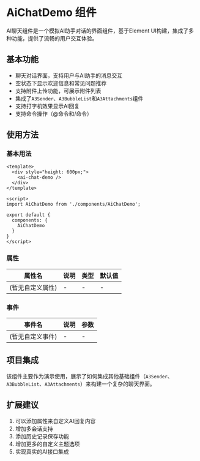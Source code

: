 # AiChatDemo 组件

AI聊天组件是一个模拟AI助手对话的界面组件，基于Element UI构建，集成了多种功能，提供了流畅的用户交互体验。

## 基本功能

- 聊天对话界面，支持用户与AI助手的消息交互
- 空状态下显示欢迎信息和常见问题推荐
- 支持附件上传功能，可展示附件列表
- 集成了`A3Sender`、`A3BubbleList`和`A3Attachments`组件
- 支持打字机效果显示AI回复
- 支持命令操作（@命令和/命令）

## 使用方法

### 基本用法

```vue
<template>
  <div style="height: 600px;">
    <ai-chat-demo />
  </div>
</template>

<script>
import AiChatDemo from './components/AiChatDemo';

export default {
  components: {
    AiChatDemo
  }
}
</script>
```

### 属性

| 属性名 | 说明 | 类型 | 默认值 |
|--------|------|------|--------|
| (暂无自定义属性) | - | - | - |

### 事件

| 事件名 | 说明 | 参数 |
|--------|------|------|
| (暂无自定义事件) | - | - |

## 项目集成

该组件主要作为演示使用，展示了如何集成其他基础组件（`A3Sender`、`A3BubbleList`、`A3Attachments`）来构建一个复杂的聊天界面。

## 扩展建议

1. 可以添加属性来自定义AI回复内容
2. 增加多会话支持
3. 添加历史记录保存功能
4. 增加更多的自定义主题选项
5. 实现真实的AI接口集成 